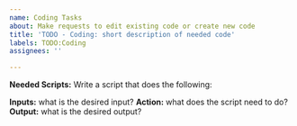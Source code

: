 ```yaml
---
name: Coding Tasks
about: Make requests to edit existing code or create new code
title: 'TODO - Coding: short description of needed code'
labels: TODO:Coding
assignees: ''

---
```


**Needed Scripts:** Write a script that does the following:

**Inputs:** what is the desired input?
**Action:** what does the script need to do?
**Output:** what is the desired output?

